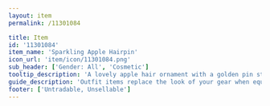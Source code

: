 ```yaml
---
layout: item
permalink: /11301084

title: Item
id: '11301084'
item_name: 'Sparkling Apple Hairpin'
icon_url: 'item/icon/11301084.png'
sub_header: ['Gender: All', 'Cosmetic']
tooltip_description: 'A lovely apple hair ornament with a golden pin stuck through it diagonally.'
guide_description: 'Outfit items replace the look of your gear when equipped.'
footer: ['Untradable, Unsellable']
---
```

